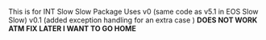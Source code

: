 This is for INT Slow Slow Package
Uses v0 (same code as v5.1 in EOS Slow Slow)
v0.1 (added exception handling for an extra case ) **DOES NOT WORK ATM FIX LATER I WANT TO GO HOME**
